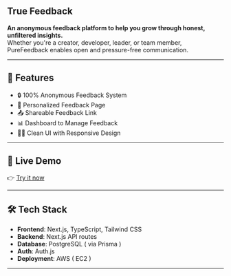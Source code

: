 ## True Feedback

**An anonymous feedback platform to help you grow through honest, unfiltered insights.**  
Whether you're a creator, developer, leader, or team member, PureFeedback enables open and pressure-free communication.

---

## 🌟 Features

- 🔒 100% Anonymous Feedback System
- 🧾 Personalized Feedback Page
- 📤 Shareable Feedback Link
- 📊 Dashboard to Manage Feedback
- 🧑‍💻 Clean UI with Responsive Design

---

## 🚀 Live Demo

👉 [Try it now](https://truefeedback.ramanbaral.live)

---

## 🛠️ Tech Stack

- **Frontend**: Next.js, TypeScript, Tailwind CSS
- **Backend**: Next.js API routes
- **Database**: PostgreSQL ( via Prisma )
- **Auth**: Auth.js
- **Deployment**: AWS ( EC2 )

---